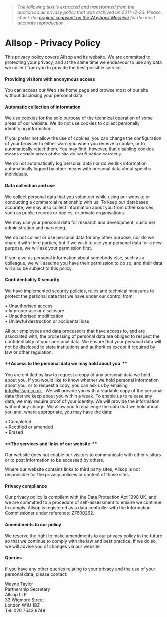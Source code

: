 > *The following text is extracted and transformed from the auction.co.uk privacy policy that was archived on 2011-12-23. Please check the [original snapshot on the Wayback Machine](https://web.archive.org/web/20111223004214id_/http%3A//www.allsop.co.uk/253) for the most accurate reproduction.*

# Allsop - Privacy Policy

This privacy policy covers Allsop and its website. We are committed to protecting your privacy, and at the same time we endeavour to use any data we collect from you to provide the best possible service.

#### **Providing visitors with anonymous access**

You can access our Web site home page and browse most of our site without disclosing your personal data.

#### **Automatic collection of information**

We use cookies for the sole purpose of the technical operation of some areas of our website. We do not use cookies to collect personally identifying information. 

If you prefer not allow the use of cookies, you can change the configuration of your browser to either warn you when you receive a cookie, or to automatically reject them. You may find, however, that disabling cookies means certain areas of the site do not function correctly. 

We do not automatically log personal data nor do we link information automatically logged by other means with personal data about specific individuals.

#### **Data collection and use**

We collect personal data that you volunteer while using our website or conducting a commercial relationship with us. To keep our databases accurate, we may also collect information about you from other sources, such as public records or bodies, or private organisations. 

We may use your personal data for research and development, customer administration and marketing. 

We do not collect or use personal data for any other purpose, nor do we share it with third parties, but if we wish to use your personal data for a new purpose, we will ask your permission first. 

If you give us personal information about somebody else, such as a colleague, we will assume you have their permission to do so, and their data will also be subject to this policy.

#### **Confidentiality & security**

We have implemented security policies, rules and technical measures to protect the personal data that we have under our control from: 

• Unauthorised access   
• Improper use or disclosure   
• Unauthorised modification   
• Unlawful destruction or accidental loss 

All our employees and data processors that have access to, and are associated with, the processing of personal data are obliged to respect the confidentiality of your personal data. We ensure that your personal data will not be disclosed to state institutions and authorities except if required by law or other regulation.

#### **Access to the personal data we may hold about you  **

You are entitled by law to request a copy of any personal data we hold about you. If you would like to know whether we hold personal information about you, or to request a copy, you can ask us by emailing [info@allsop.co.uk](mailto:info@allsop.co.uk).  We will provide you with a readable copy of the personal data that we keep about you within a week. To enable us to release any data, we may require proof of your identity. We will provide the information without any charge. We allow you to challenge the data that we hold about you and, where appropriate, you may have the data: 

• Completed   
• Rectified or amended   
• Erased

#### **The services and links of our website  **

Our website does not enable our visitors to communicate with other visitors or to post information to be accessed by others. 

Where our website contains links to third party sites, Allsop is not responsible for the privacy policies or content of those sites.

#### **Privacy compliance**

Our privacy policy is compliant with the Data Protection Act 1998 UK, and we are committed to a procedure of self-assessment to ensure we continue to comply. Allsop is registered as a data controller with the Information Commissioner under reference: Z7600262.

#### **Amendments to our policy**

We reserve the right to make amendments to our privacy policy in the future so that we continue to comply with the law and best practice. If we do so, we will advise you of changes via our website.

#### **Queries**

If you have any other queries relating to your privacy and the use of your personal data, please contact:

Wayne Taylor  
Partnership Secretary  
Allsop LLP  
33 Wigmore Street  
London W1U 1BZ  
Tel: 020 7543 6749
